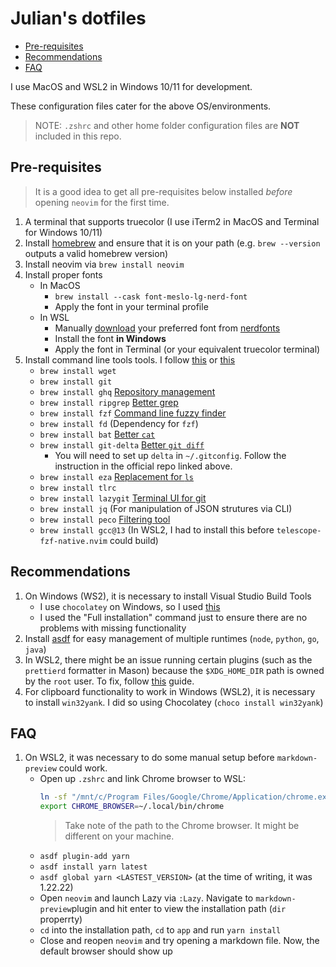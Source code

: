 # Julian's dotfiles

- [Pre-requisites](#pre-requisites)
- [Recommendations](#recommendations)
- [FAQ](#faq)

I use MacOS and WSL2 in Windows 10/11 for development.

These configuration files cater for the above OS/environments.

> NOTE: `.zshrc` and other home folder configuration files are **NOT** included in this repo.

## Pre-requisites

> It is a good idea to get all pre-requisites below installed _before_ opening `neovim` for the first time.

1. A terminal that supports truecolor (I use iTerm2 in MacOS and Terminal for Windows 10/11)
2. Install [homebrew](https://brew.sh/) and ensure that it is on your path (e.g. `brew --version` outputs a valid homebrew version)
3. Install neovim via `brew install neovim`
4. Install proper fonts
   - In MacOS
     - `brew install --cask font-meslo-lg-nerd-font`
     - Apply the font in your terminal profile
   - In WSL
     - Manually [download](https://www.nerdfonts.com/font-downloads) your preferred font from [nerdfonts](https://www.nerdfonts.com/)
     - Install the font **in Windows**
     - Apply the font in Terminal (or your equivalent truecolor terminal)
5. Install command line tools tools. I follow [this](https://www.youtube.com/watch?v=mmqDYw9C30I) or [this](https://bit.ly/49I5eqU&v=mmqDYw9C30I)
   - `brew install wget`
   - `brew install git`
   - `brew install ghq` [Repository management](https://github.com/x-motemen/ghq)
   - `brew install ripgrep` [Better grep](https://github.com/BurntSushi/ripgrep/tree/master)
   - `brew install fzf` [Command line fuzzy finder](https://github.com/junegunn/fzf)
   - `brew install fd` (Dependency for `fzf`)
   - `brew install bat` [Better `cat`](https://github.com/sharkdp/bat)
   - `brew install git-delta` [Better `git diff`](https://github.com/dandavison/delta)
     - You will need to set up `delta` in `~/.gitconfig`. Follow the instruction in the official repo linked above.
   - `brew install eza` [Replacement for `ls`](https://github.com/eza-community/eza)
   - `brew install tlrc`
   - `brew install lazygit` [Terminal UI for git](https://github.com/jesseduffield/lazygit)
   - `brew install jq` (For manipulation of JSON strutures via CLI)
   - `brew install peco` [Filtering tool](https://peco.github.io/)
   - `brew install gcc@13` (In WSL2, I had to install this before `telescope-fzf-native.nvim` could build)

## Recommendations

1. On Windows (WS2), it is necessary to install Visual Studio Build Tools
   - I use `chocolatey` on Windows, so I used [this](https://community.chocolatey.org/packages/visualstudio2022buildtools)
   - I used the "Full installation" command just to ensure there are no problems with missing functionality
2. Install [asdf](https://asdf-vm.com/) for easy management of multiple runtimes (`node`, `python`, `go`, `java`)
3. In WSL2, there might be an issue running certain plugins (such as the `prettierd` formatter in Mason) because the `$XDG_HOME_DIR` path is owned by the `root` user. To fix, follow [this](https://github.com/microsoft/WSL/issues/10846#issuecomment-1840548054) guide.
4. For clipboard functionality to work in Windows (WSL2), it is necessary to install `win32yank`. I did so using Chocolatey (`choco install win32yank`)

## FAQ

1. On WSL2, it was necessary to do some manual setup before `markdown-preview` could work.
   - Open up `.zshrc` and link Chrome browser to WSL:
     ```bash
     ln -sf "/mnt/c/Program Files/Google/Chrome/Application/chrome.exe" ~/.local/bin/chrome
     export CHROME_BROWSER=~/.local/bin/chrome
     ```
     > Take note of the path to the Chrome browser. It might be different on your machine.
   - `asdf plugin-add yarn`
   - `asdf install yarn latest`
   - `asdf global yarn <LASTEST_VERSION>` (at the time of writing, it was 1.22.22)
   - Open `neovim` and launch Lazy via `:Lazy`. Navigate to `markdown-preview`plugin and hit enter to view the installation path (`dir` properrty)
   - `cd` into the installation path, `cd` to `app` and run `yarn install`
   - Close and reopen `neovim` and try opening a markdown file. Now, the default browser should show up
